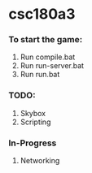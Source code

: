 # csc180a3

### To start the game:
1. Run compile.bat
2. Run run-server.bat
3. Run run.bat

### TODO: 
1. Skybox
2. Scripting

### In-Progress
1. Networking
